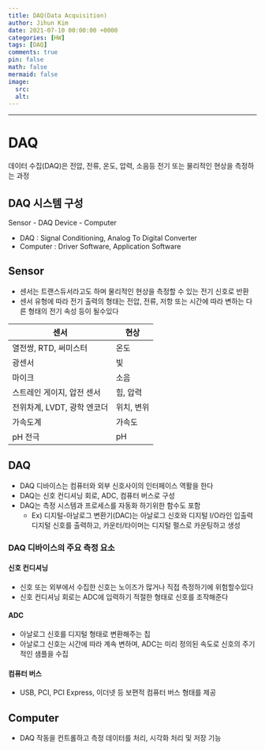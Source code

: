 ```yaml
---
title: DAQ(Data Acquisition)
author: Jihun Kim
date: 2021-07-10 00:00:00 +0000
categories: [HW]
tags: [DAQ]
comments: true
pin: false
math: false
mermaid: false
image:
  src:
  alt:
---
```

---

# DAQ
데이터 수집(DAQ)은 전압, 전류, 온도, 압력, 소음등 전기 또는 물리적인 현상을 측정하는 과정

## DAQ 시스템 구성
Sensor - DAQ Device - Computer

- DAQ : Signal Conditioning, Analog To Digital Converter
- Computer : Driver Software, Application Software

## Sensor
- 센서는 트랜스듀서라고도 하며 물리적인 현상을 측정할 수 있는 전기 신호로 반환
- 센서 유형에 따라 전기 출력의 형태는 전압, 전류, 저항 또는 시간에 따라 변하는 다른 형태의 전기 속성 등이 될수있다

| 센서                        | 현상       |
| --------------------------- | ---------- |
| 열전쌍, RTD, 써미스터       | 온도       |
| 광센서                      | 빛         |
| 마이크                      | 소음       |
| 스트레인 게이지, 압전 센서  | 힘, 압력   |
| 전위차계, LVDT, 광학 엔코더 | 위치, 변위 |
| 가속도계                    | 가속도     |
| pH 전극                     | pH         |

## DAQ
- DAQ 디바이스는 컴퓨터와 외부 신호사이의 인터페이스 역활을 한다
- DAQ는 신호 컨디셔닝 회로, ADC, 컴퓨터 버스로 구성
- DAQ는 측정 시스템과 프로세스를 자동화 하기위한 함수도 포함
  - Ex) 디지털-아날로그 변환기(DAC)는 아날로그 신호와 디지털  I/O라인 입출력 디지털 신호를 출력하고, 카운터/타이머는 디지털 펄스로 카운팅하고 생성

### DAQ 디바이스의 주요 측정 요소
#### 신호 컨디셔닝
- 신호 또는 외부에서 수집한 신호는 노이즈가 많거나 직접 측정하기에 위험할수있다
- 신호 컨디셔닝 회로는 ADC에 입력하기 적절한 형태로 신호를 조작해준다

#### ADC
- 아날로그 신호를 디지털 형태로 변환해주는 칩
- 아날로그 신호는 시간에 따라 계속 변하며, ADC는 미리 정의된 속도로 신호의 주기적인 샘플을 수집

#### 컴퓨터 버스
- USB, PCI, PCI Express, 이더넷 등 보편적 컴퓨터 버스 형태를 제공

## Computer
- DAQ 작동을 컨트롤하고 측정 데이터를 처리, 시각화 처리 및 저장 기능